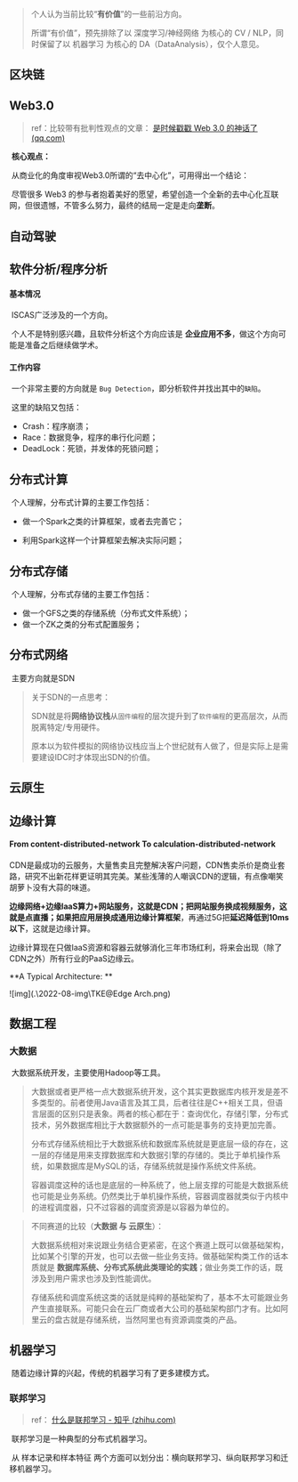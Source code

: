 > 个人认为当前比较“**有价值**”的一些前沿方向。
>
> 所谓“有价值”，预先排除了以 深度学习/神经网络 为核心的 CV / NLP，同时保留了以 机器学习 为核心的 DA（DataAnalysis），仅个人意见。
>
> 





## 区块链





## Web3.0

> ref：比较带有批判性观点的文章： [是时候戳戳 Web 3.0 的神话了 (qq.com)](https://mp.weixin.qq.com/s/FL7NHQ8R9hrHFLeEktyy5w)

​	**核心观点：**

​	从商业化的角度审视Web3.0所谓的“去中心化”，可用得出一个结论：

​	尽管很多 Web3 的参与者抱着美好的愿望，希望创造一个全新的去中心化互联网，但很遗憾，不管多么努力，最终的结局一定是走向**垄断**。





## 自动驾驶





## 软件分析/程序分析

#### 基本情况

​	ISCAS广泛涉及的一个方向。

​	个人不是特别感兴趣，且软件分析这个方向应该是 **企业应用不多**，做这个方向可能是准备之后继续做学术。



#### 工作内容

​	一个非常主要的方向就是 ` Bug Detection `，即分析软件并找出其中的` 缺陷 `。

​	这里的缺陷又包括：

- Crash：程序崩溃；
- Race：数据竞争，程序的串行化问题；
- DeadLock：死锁，并发体的死锁问题；







## 分布式计算

​	个人理解，分布式计算的主要工作包括：

- 做一个Spark之类的计算框架，或者去完善它；

- 利用Spark这样一个计算框架去解决实际问题；







## 分布式存储

​	个人理解，分布式存储的主要工作包括：

- 做一个GFS之类的存储系统（分布式文件系统）；
- 做一个ZK之类的分布式配置服务；



## 分布式网络

​	主要方向就是SDN

> 关于SDN的一点思考：
>
> ​	SDN就是将**网络协议栈**从`固件编程`的层次提升到了`软件编程`的更高层次，从而脱离特定/专用硬件。
>
> ​	原本以为软件模拟的网络协议栈应当上个世纪就有人做了，但是实际上是需要建设IDC时才体现出SDN的价值。





## 云原生







## 边缘计算

#### From content-distributed-network To calculation-distributed-network

​	CDN是最成功的云服务，大量售卖且完整解决客户问题，CDN售卖杀价是商业套路，研究不出新花样更证明其完美。某些浅薄的人嘲讽CDN的逻辑，有点像嘲笑胡萝卜没有大蒜的味道。

​	**边缘网络+边缘IaaS算力+**网站服务，这就是CDN；把网站服务换成视频服务，这就是点直播；如果把应用层换成**通用边缘计算框架**，再通过5G把**延迟降低到10ms以下**，这就是边缘计算。

​	边缘计算现在只做IaaS资源和容器云就够消化三年市场红利，将来会出现（除了CDN之外）所有行业的PaaS边缘云。



**A Typical Architecture: **

![img](.\2022-08-img\TKE@Edge Arch.png)





## 数据工程



### 大数据

​	大数据系统开发，主要使用Hadoop等工具。

> 大数据或者更严格一点大数据系统开发，这个其实更数据库内核开发是差不多类型的。前者使用Java语言及其工具，后者往往是C++相关工具，但语言层面的区别只是表象。两者的核心都在于：查询优化，存储引擎，分布式技术，另外数据库相比于大数据额外的一点可能是事务的支持更加完善。
>
> 分布式存储系统相比于大数据系统和数据库系统就是更底层一级的存在，这一层的存储是用来支撑数据库和大数据引擎的存储的。类比于单机操作系统，如果数据库是MySQL的话，存储系统就是操作系统文件系统。
>
> 容器调度这种的话也是底层的一种系统了，他上层支撑的可能是大数据系统也可能是业务系统。仍然类比于单机操作系统，容器调度器就类似于内核中的进程调度器，只不过容器的调度资源是以容器为单位的。
>
> 



> 不同赛道的比较（**大数据 与 云原生**）：
>
> 大数据系统相对来说跟业务结合更紧密，在这个赛道上既可以做基础架构，比如某个引擎的开发，也可以去做一些业务支持。做基础架构类工作的话本质就是 **数据库系统、分布式系统此类理论的实践**；做业务类工作的话，既涉及到用户需求也涉及到性能调优。
>
> 存储系统和调度系统这类的话就是纯粹的基础架构了，基本不太可能跟业务产生直接联系。可能只会在云厂商或者大公司的基础架构部门才有。比如阿里云的盘古就是存储系统，当然阿里也有资源调度类的产品。
>
> 







## 机器学习

​	随着边缘计算的兴起，传统的机器学习有了更多建模方式。



### 联邦学习

> ref： [什么是联邦学习 - 知乎 (zhihu.com)](https://zhuanlan.zhihu.com/p/100688371)

​	联邦学习是一种典型的分布式机器学习。

​	从 样本记录和样本特征 两个方面可以划分出：横向联邦学习、纵向联邦学习和迁移机器学习。
